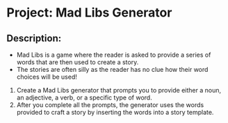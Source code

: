 # Project: Mad Libs Generator
## Description:
* Mad Libs is a game where the reader is asked to provide a series of words that are then used to create a story.
* The stories are often silly as the reader has no clue how their word choices will be used! 
1. Create a Mad Libs generator that prompts you to provide either a noun, an adjective, a verb, or a specific type of word.
2. After you complete all the prompts, the generator uses the words provided to craft a story by inserting the words into a story template.